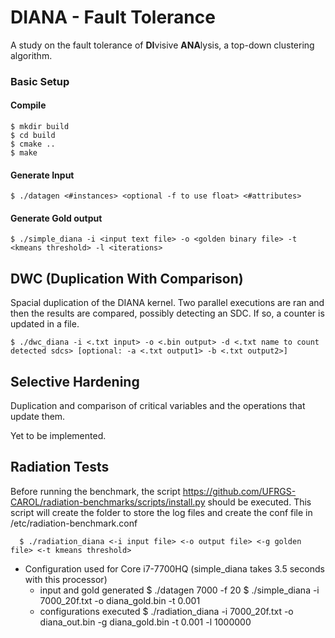 # DIANA - Fault Tolerance
A study on the fault tolerance of **DI**visive **ANA**lysis, a top-down clustering algorithm.

### Basic Setup
  #### Compile
    $ mkdir build
    $ cd build
    $ cmake ..
    $ make

  #### Generate Input
    $ ./datagen <#instances> <optional -f to use float> <#attributes>
  #### Generate Gold output
    $ ./simple_diana -i <input text file> -o <golden binary file> -t <kmeans threshold> -l <iterations>


## DWC (Duplication With Comparison)
Spacial duplication of the DIANA kernel. Two parallel executions are ran and then the results are compared, 
possibly detecting an SDC. If so, a counter is updated in a file.

    $ ./dwc_diana -i <.txt input> -o <.bin output> -d <.txt name to count detected sdcs> [optional: -a <.txt output1> -b <.txt output2>]

## Selective Hardening
Duplication and comparison of critical variables and the operations that update them.

Yet to be implemented.

## Radiation Tests
Before running the benchmark, the script https://github.com/UFRGS-CAROL/radiation-benchmarks/scripts/install.py should be executed. This script will create the folder to store the log files and create the conf file in /etc/radiation-benchmark.conf

      $ ./radiation_diana <-i input file> <-o output file> <-g golden file> <-t kmeans threshold>
    
* Configuration used for Core i7-7700HQ (simple_diana takes 3.5 seconds with this processor)
  - input and gold generated
    $ ./datagen 7000 -f 20
    $ ./simple_diana -i 7000_20f.txt -o diana_gold.bin -t 0.001
  - configurations executed
    $ ./radiation_diana -i 7000_20f.txt -o diana_out.bin -g diana_gold.bin -t 0.001 -l 1000000